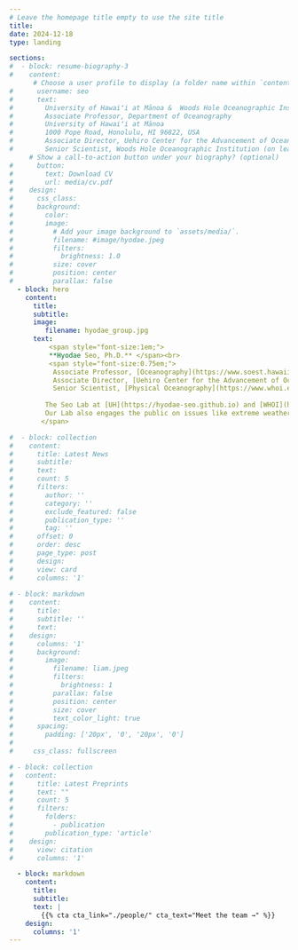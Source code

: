 ```yaml
---
# Leave the homepage title empty to use the site title
title:
date: 2024-12-18
type: landing

sections:
#  - block: resume-biography-3
#    content:
      # Choose a user profile to display (a folder name within `content/authors/`)
#      username: seo
#      text: 
#        University of Hawaiʻi at Mānoa &  Woods Hole Oceanographic Institution
#        Associate Professor, Department of Oceanography
#        University of Hawaiʻi at Mānoa
#        1000 Pope Road, Honolulu, HI 96822, USA
#        Associate Director, Uehiro Center for the Advancement of Oceanography (UC•AO)
#        Senior Scientist, Woods Hole Oceanographic Institution (on leave)
     # Show a call-to-action button under your biography? (optional)
#      button:
#        text: Download CV
#        url: media/cv.pdf
#    design:
#      css_class:
#      background:
#        color:
#        image:
#          # Add your image background to `assets/media/`.
#          filename: #image/hyodae.jpeg
#          filters:
#            brightness: 1.0
#          size: cover
#          position: center
#          parallax: false
  - block: hero
    content:
      title: 
      subtitle:
      image:
         filename: hyodae_group.jpg
      text: 
          <span style="font-size:1em;">
          **Hyodae Seo, Ph.D.** </span><br>
          <span style="font-size:0.75em;">
           Associate Professor, [Oceanography](https://www.soest.hawaii.edu/oceanography), [University of Hawaiʻi at Mānoa](https://manoa.hawaii.edu)<br>
           Associate Director, [Uehiro Center for the Advancement of Oceanography (UC•AO)](https://www.soest.hawaii.edu/oceanography/uc-ao/)<br>
           Senior Scientist, [Physical Oceanography](https://www.whoi.edu/what-we-do/understand/departments-centers-labs/po/), [Woods Hole Oceanographic Institution](https://www.whoi.edu) (on leave) <br> <br> 
    
         The Seo Lab at [UH](https://hyodae-seo.github.io) and [WHOI](https://hseo.whoi.edu) studies oceanic, atmospheric, and surface wave processes and their interactions with weather, climate, and offshore wind energy, using [high-resolution regional coupled modeling](https://hyodae-seo.github.io/scoar/), geophysical fluid dynamics, and satellite and in situ observations.      <br> <br>
         Our Lab also engages the public on issues like extreme weather, climate, and renewable energy, supporting UN Sustainable Development Goals.<br>
        </span>

#  - block: collection
#    content:
#      title: Latest News
#      subtitle:
#      text:
#      count: 5
#      filters:
#        author: ''
#        category: ''
#        exclude_featured: false
#        publication_type: ''
#        tag: ''
#      offset: 0
#      order: desc
#      page_type: post
#      design:
#      view: card
#      columns: '1'
  
# - block: markdown
#    content:
#      title:
#      subtitle: ''
#      text:
#    design:
#      columns: '1'
#      background:
#        image: 
#          filename: liam.jpeg
#          filters:
#            brightness: 1
#          parallax: false
#          position: center
#          size: cover
#          text_color_light: true
#      spacing:
#        padding: ['20px', '0', '20px', '0']
#
#     css_class: fullscreen

# - block: collection
#   content:
#      title: Latest Preprints
#      text: ""
#      count: 5
#      filters:
#        folders:
#          - publication
#        publication_type: 'article'
#    design:
#      view: citation
#      columns: '1'

  - block: markdown
    content:
      title:
      subtitle:
      text: |
        {{% cta cta_link="./people/" cta_text="Meet the team →" %}}
    design:
      columns: '1'
---
```


